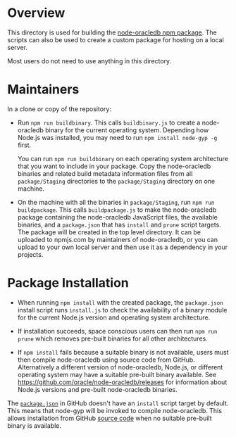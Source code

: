 # Overview

This directory is used for building the [node-oracledb npm
package](https://www.npmjs.com/package/oracledb).  The scripts can also be used
to create a custom package for hosting on a local server.

Most users do not need to use anything in this directory.

# Maintainers

In a clone or copy of the repository:

- Run `npm run buildbinary`.  This calls `buildbinary.js` to create a
  node-oracledb binary for the current operating system.  Depending how Node.js
  was installed, you may need to run `npm install node-gyp -g` first.

  You can run `npm run buildbinary` on each operating system architecture that
  you want to include in your package.  Copy the node-oracledb binaries and
  related build metadata information files from all `package/Staging`
  directories to the `package/Staging` directory on one machine.

- On the machine with all the binaries in `package/Staging`, run `npm run
  buildpackage`.  This calls `buildpackage.js` to make the node-oracledb
  package containing the node-oracledb JavaScript files, the available
  binaries, and a `package.json` that has `install` and `prune` script targets.
  The package will be created in the top level directory.  It can be uploaded
  to npmjs.com by maintainers of node-oracledb, or you can upload to your own
  local server and then use it as a dependency in your projects.

# Package Installation

- When running `npm install` with the created package, the `package.json`
  install script runs `install.js` to check the availability of a binary module
  for the current Node.js version and operating system architecture.

- If installation succeeds, space conscious users can then run `npm run prune`
  which removes pre-built binaries for all other architectures.

- If `npm install` fails because a suitable binary is not available, users must
  then compile node-oracledb using source code from GitHub.  Alternatively a
  different version of node-oracledb, Node.js, or different operating system may
  have a suitable pre-built binary available.  See
  https://github.com/oracle/node-oracledb/releases for information about Node.js
  versions and pre-built node-oracledb binaries.

The
[`package.json`](https://github.com/oracle/node-oracledb/blob/main/package.json)
in GitHub doesn't have an `install` script target by default.  This means that
node-gyp will be invoked to compile node-oracledb.  This allows installation
from GitHub [source
code](https://oracle.github.io/node-oracledb/INSTALL.html#github) when no
suitable pre-built binary is available.
